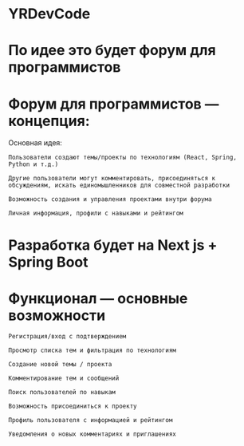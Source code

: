 # YRDevCode
# По идее это будет форум для программистов

# Форум для программистов — концепция:
Основная идея:

    Пользователи создают темы/проекты по технологиям (React, Spring, Python и т.д.)

    Другие пользователи могут комментировать, присоединяться к обсуждениям, искать единомышленников для совместной разработки

    Возможность создания и управления проектами внутри форума

    Личная информация, профили с навыками и рейтингом

# Разработка будет на Next js + Spring Boot

# Функционал — основные возможности

    Регистрация/вход с подтверждением

    Просмотр списка тем и фильтрация по технологиям

    Создание новой темы / проекта

    Комментирование тем и сообщений

    Поиск пользователей по навыкам

    Возможность присоединиться к проекту

    Профиль пользователя с информацией и рейтингом

    Уведомления о новых комментариях и приглашениях

